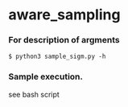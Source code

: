 # aware_sampling

### For description of argments
```
$ python3 sample_sigm.py -h
```

### Sample execution. 
see bash script
